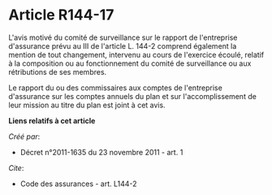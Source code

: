 # Article R144-17

L'avis motivé du comité de surveillance sur le rapport de l'entreprise d'assurance prévu au III de l'article L. 144-2
comprend également la mention de tout changement, intervenu au cours de l'exercice écoulé, relatif à la composition ou au
fonctionnement du comité de surveillance ou aux rétributions de ses membres. 

Le rapport du ou des commissaires aux comptes de l'entreprise d'assurance sur les comptes annuels du plan et sur
l'accomplissement de leur mission au titre du plan est joint à cet avis.

**Liens relatifs à cet article**

_Créé par_:

  - Décret n°2011-1635 du 23 novembre 2011 - art. 1

_Cite_:

  - Code des assurances - art. L144-2
